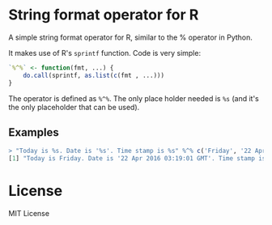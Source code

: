 # String format operator for R
A simple string format operator for R, similar to the % operator in Python. 

It makes use of R's `sprintf` function. Code is very simple:

```R
`%^%` <- function(fmt, ...) {
    do.call(sprintf, as.list(c(fmt , ...)))
}
```

The operator is defined as `%^%`. The only place holder needed is `%s` (and it's the only placeholder that can be used). 

## Examples

```R
> "Today is %s. Date is '%s'. Time stamp is %s" %^% c('Friday', '22 Apr 2016 03:19:01 GMT', 1461295176)
[1] "Today is Friday. Date is '22 Apr 2016 03:19:01 GMT'. Time stamp is 1461295176"
```

# License
MIT License
